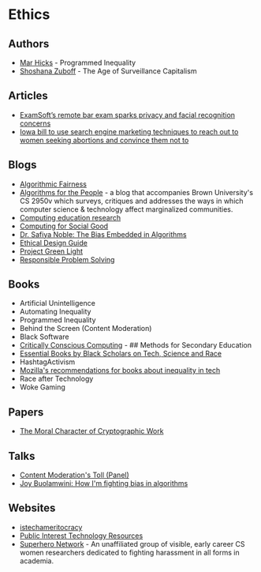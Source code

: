 # Ethics

## Authors
- [Mar Hicks](https://marhicks.com/index.html) - Programmed Inequality
- [Shoshana Zuboff](https://en.wikipedia.org/wiki/Shoshana_Zuboff) - The Age of Surveillance Capitalism

## Articles
- [ExamSoft’s remote bar exam sparks privacy and facial recognition concerns](https://venturebeat.com/2020/09/29/examsofts-remote-bar-exam-sparks-privacy-and-facial-recognition-concerns/)
- [Iowa bill to use search engine marketing techniques to reach out to women seeking abortions and convince them not to](https://twitter.com/ACLUiowa/status/1362497722108895232?s=20)

## Blogs
- [Algorithmic Fairness](https://algorithmicfairness.wordpress.com/)
- [Algorithms for the People](http://algosforthepeople.org/) -  a blog that accompanies Brown University's CS 2950v which surveys, critiques and addresses the ways in which computer science & technology affect marginalized communities.
- [Computing education research](https://faculty.washington.edu/ajko/cer)
- [Computing for Social Good](https://raghavan.usc.edu/2021-spring-computing-for-social-good/)
- [Dr. Safiya Noble: The Bias Embedded in Algorithms](https://blog.getpocket.com/2020/06/the-bias-embedded-in-algorithms/)
- [Ethical Design Guide](https://ethicaldesign.guide/)
- [Project Green Light](http://esc.umich.edu/project-green-light/)
- [Responsible Problem Solving](https://responsibleproblemsolving.github.io/)

## Books
- Artificial Unintelligence
- Automating Inequality
- Programmed Inequality
- Behind the Screen (Content Moderation)
- Black Software
- [Critically Conscious Computing](https://criticallyconsciouscomputing.org/#/) - ## Methods for Secondary Education
- [Essential Books by Black Scholars on Tech, Science and Race](https://www.c2i2.ucla.edu/racial-justice-and-tech/)
- HashtagActivism
- [Mozilla's recommendations for books about inequality in tech](https://twitter.com/mozilla/status/1308542908291661824?s=20)
- Race after Technology
- Woke Gaming

## Papers
- [The Moral Character of Cryptographic Work](https://web.cs.ucdavis.edu/~rogaway/papers/moral-fn.pdf)

## Talks
- [Content Moderation's Toll (Panel)](https://youtu.be/qtH216R2Hls)
- [Joy Buolamwini: How I'm fighting bias in algorithms](https://www.ted.com/talks/joy_buolamwini_how_i_m_fighting_bias_in_algorithms)

## Websites
- [istechameritocracy](https://istechameritocracy.com/)
- [Public Interest Technology Resources](https://public-interest-tech.com/)
- [Superhero Network](https://github.com/iyzhang/superhero-network) - An unaffiliated group of visible, early career CS women researchers dedicated to fighting harassment in all forms in academia.
